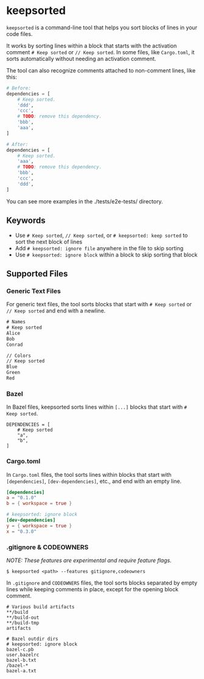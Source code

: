 # keepsorted

`keepsorted` is a command-line tool that helps you sort blocks of lines in your code files.

It works by sorting lines within a block that starts with the activation comment `# Keep sorted` or `// Keep sorted`. In some files, like `Cargo.toml`, it sorts automatically without needing an activation comment.

The tool can also recognize comments attached to non-comment lines, like this:

```py
# Before:
dependencies = [
    # Keep sorted.
    'ddd',
    'ccc',
    # TODO: remove this dependency.
    'bbb',
    'aaa',
]

# After:
dependencies = [
    # Keep sorted.
    'aaa',
    # TODO: remove this dependency.
    'bbb',
    'ccc',
    'ddd',
]
```

You can see more examples in the ./tests/e2e-tests/ directory.

## Keywords

- Use `# Keep sorted`, `// Keep sorted`, or `# keepsorted: keep sorted` to sort the next block of lines
- Add `# keepsorted: ignore file` anywhere in the file to skip sorting
- Use `# keepsorted: ignore block` within a block to skip sorting that block

## Supported Files

### Generic Text Files

For generic text files, the tool sorts blocks that start with `# Keep sorted` or `// Keep sorted` and end with a newline.

```txt
# Names
# Keep sorted
Alice
Bob
Conrad

// Colors
// Keep sorted
Blue
Green
Red
```

### Bazel

In Bazel files, keepsorted sorts lines within `[...]` blocks that start with `# Keep sorted`.

```bazel
DEPENDENCIES = [
    # Keep sorted
    "a",
    "b",
]
```

### Cargo.toml

In `Cargo.toml` files, the tool sorts lines within blocks that start with `[dependencies]`, `[dev-dependencies]`, etc., and end with an empty line.

```toml
[dependencies]
a = "0.1.0"
b = { workspace = true }

# keepsorted: ignore block
[dev-dependencies]
y = { workspace = true }
x = "0.3.0"
```

### .gitignore & CODEOWNERS

*NOTE: These features are experimental and require feature flags.*

```shell
$ keepsorted <path> --features gitignore,codeowners
```

In `.gitignore` and `CODEOWNERS` files, the tool sorts blocks separated by empty lines while keeping comments in place, except for the opening block comment.

```.gitignore
# Various build artifacts
**/build
**/build-out
**/build-tmp
artifacts

# Bazel outdir dirs
# keepsorted: ignore block
bazel-c.pb
user.bazelrc
bazel-b.txt
/bazel-*
bazel-a.txt
```
